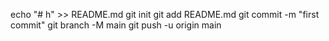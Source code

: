 echo "# h" >> README.md
git init
git add README.md
git commit -m "first commit"
git branch -M main
git push -u origin main